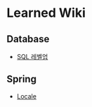 # Learned Wiki
## Database
- [SQL 레벨업](https://github.com/BEOMKING/PersonalStudy/blob/main/Database/SQL%20레벨업.md)

## Spring
- [Locale](https://github.com/BEOMKING/PersonalStudy/blob/main/Spring/Locale.md)